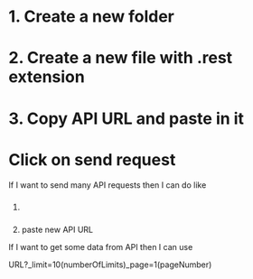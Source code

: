 # 1. Create a new folder
# 2. Create a new file with .rest extension
# 3. Copy API URL and paste in it
# Click on send request


If I want to send many API requests then I can do like 
1. ###
2. paste new API URL



If I want to get some data from API
then I can use 

URL?_limit=10(numberOfLimits)_page=1(pageNumber)